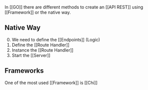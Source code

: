 In [[GO]] there are different methods to create an [[API REST]] using [[Framework]] or the native way.

## Native Way

0. We need to define the [[Endpoints]] (Logic)
1. Define the [[Route Handler]]
2. Instance the [[Route Handler]]
3. Start the [[Server]]
## Frameworks

One of the most used [[Framework]] is [[Chi]]
